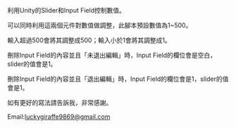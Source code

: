 利用Unity的Slider和Input Field控制數值。

可以同時利用這兩個元件對數值做調整，此腳本預設數值為1~500。

輸入超過500會將其調整成500；輸入小於1會將其調整成1。

刪除Input Field的內容並且「未退出編輯」時，Input Field的欄位會是空白，slider的值會是1。

刪除Input Field的內容並且「退出編輯」時，Input Field的欄位會是1，slider的值會是1。

如有更好的寫法請告訴我，非常感謝。

Email:luckygiraffe9869@gmail.com
